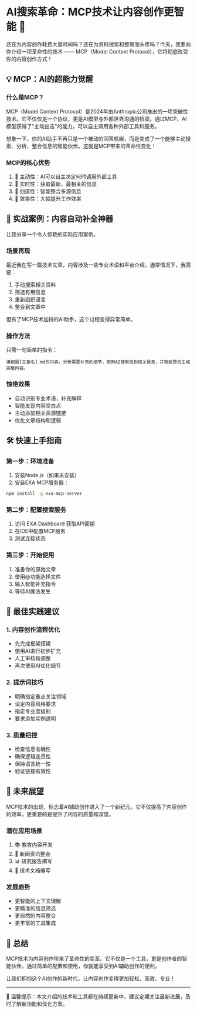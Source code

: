 # AI搜索革命：MCP技术让内容创作更智能 🚀

还在为内容创作耗费大量时间吗？还在为资料搜索和整理而头疼吗？今天，我要向你介绍一项革命性的技术 —— MCP（Model Context Protocol），它将彻底改变你的内容创作方式！

## 💡 MCP：AI的超能力觉醒

### 什么是MCP？
MCP（Model Context Protocol）是2024年由Anthropic公司推出的一项突破性技术。它不仅仅是一个协议，更是AI模型与外部世界沟通的桥梁。通过MCP，AI模型获得了"主动出击"的能力，可以自主调用各种外部工具和服务。

想象一下，你的AI助手不再只是一个被动的回答机器，而是变成了一个能够主动搜索、分析、整合信息的智能伙伴。这就是MCP带来的革命性变化！

### MCP的核心优势
1. 🎯 主动性：AI可以自主决定何时调用外部工具
2. 🔄 实时性：获取最新、最相关的信息
3. 🎨 创造性：智能整合多源信息
4. 🚀 效率性：大幅提升工作效率

## 🌟 实战案例：内容自动补全神器

让我分享一个令人惊艳的实际应用案例。

### 场景再现
最近我在写一篇技术文章，内容涉及一些专业术语和平台介绍。通常情况下，我需要：
1. 手动搜索相关资料
2. 筛选有用信息
3. 重新组织语言
4. 整合到文章中

但有了MCP技术加持的AI助手，这个过程变得异常简单。

### 操作方法
只需一句简单的指令：
```
请根据[文章名].md的内容，分析需要补充的细节，使用AI搜索找到相关信息，并智能整合生成完整内容。
```

### 惊艳效果
- 自动识别专业术语，补充解释
- 智能发现内容空白点
- 主动添加相关资源链接
- 优化文章结构和逻辑

## 🛠️ 快速上手指南

### 第一步：环境准备
1. 安装Node.js（如果未安装）
2. 安装EXA MCP服务器：
```bash
npm install -g exa-mcp-server
```

### 第二步：配置搜索服务
1. 访问 EXA Dashboard 获取API密钥
2. 在IDE中配置MCP服务
3. 测试连接状态

### 第三步：开始使用
1. 准备你的原始文章
2. 使用@功能选择文件
3. 输入智能补充指令
4. 等待AI魔法发生

## 🎯 最佳实践建议

### 1. 内容创作流程优化
- 先完成框架搭建
- 使用AI进行初步扩充
- 人工审核和调整
- 再次使用AI优化细节

### 2. 提示词技巧
- 明确指定重点关注领域
- 设定内容风格要求
- 指定专业度级别
- 要求添加实例说明

### 3. 质量把控
- 检查信息准确性
- 确保逻辑连贯性
- 保持语言统一性
- 验证链接有效性

## 🌈 未来展望

MCP技术的出现，标志着AI辅助创作进入了一个新纪元。它不仅提高了内容创作的效率，更重要的是提升了内容的质量和深度。

### 潜在应用场景
1. 📚 教育内容开发
2. 📰 新闻资讯整合
3. 📊 研究报告撰写
4. 📝 技术文档编写

### 发展趋势
- 更智能的上下文理解
- 更精准的信息筛选
- 更自然的内容整合
- 更丰富的工具集成

## 📌 总结

MCP技术为内容创作带来了革命性的变革。它不仅是一个工具，更是创作者的智能伙伴。通过简单的配置和使用，你就能享受到AI辅助创作的便利。

让我们拥抱这个AI创作的新时代，让内容创作变得更加轻松、高效、专业！

---
🔔 温馨提示：本文介绍的技术和工具都在持续更新中，建议定期关注最新进展，及时了解新功能和优化方案。 